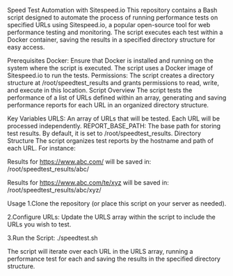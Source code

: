 Speed Test Automation with Sitespeed.io
This repository contains a Bash script designed to automate the process of running performance tests on specified URLs using Sitespeed.io, a popular open-source tool for web performance testing and monitoring. The script executes each test within a Docker container, saving the results in a specified directory structure for easy access.

Prerequisites
Docker: Ensure that Docker is installed and running on the system where the script is executed. The script uses a Docker image of Sitespeed.io to run the tests.
Permissions: The script creates a directory structure at /root/speedtest_results and grants permissions to read, write, and execute in this location.
Script Overview
The script tests the performance of a list of URLs defined within an array, generating and saving performance reports for each URL in an organized directory structure.

Key Variables
URLS: An array of URLs that will be tested. Each URL will be processed independently.
REPORT_BASE_PATH: The base path for storing test results. By default, it is set to /root/speedtest_results.
Directory Structure
The script organizes test reports by the hostname and path of each URL. For instance:

Results for https://www.abc.com/ will be saved in:
/root/speedtest_results/abc/

Results for https://www.abc.com/te/xyz will be saved in:
/root/speedtest_results/abc/xyz/


Usage
1.Clone the repository (or place this script on your server as needed).

2.Configure URLs: Update the URLS array within the script to include the URLs you wish to test.

3.Run the Script:  ./speedtest.sh

The script will iterate over each URL in the URLS array, running a performance test for each and saving the results in the specified directory structure.
